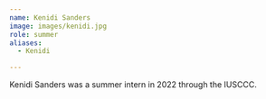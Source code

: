 ```yaml
---
name: Kenidi Sanders
image: images/kenidi.jpg
role: summer
aliases:
  - Kenidi

---
```


Kenidi Sanders was a summer intern in 2022 through the IUSCCC.  

